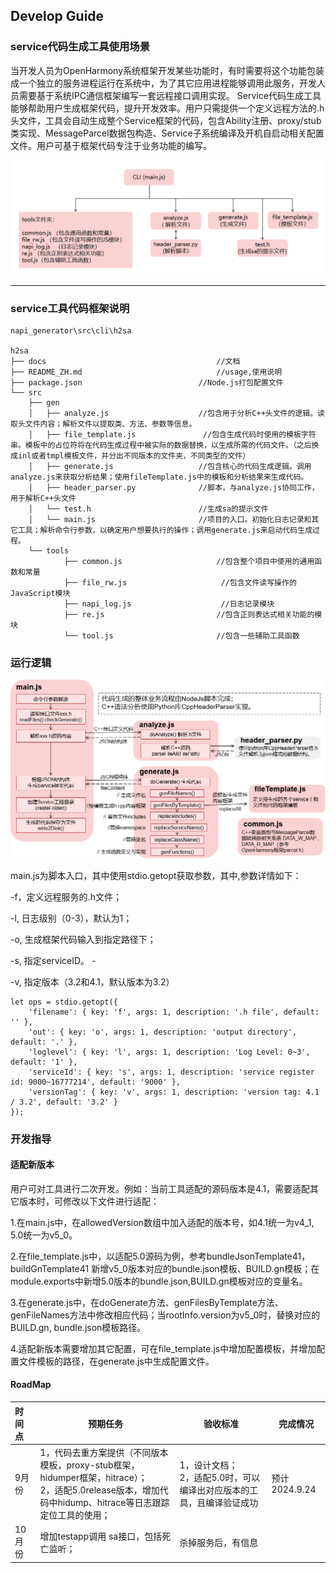 ## Develop Guide

### service代码生成工具使用场景

​       当开发人员为OpenHarmony系统框架开发某些功能时，有时需要将这个功能包装成一个独立的服务进程运行在系统中，为了其它应用进程能够调用此服务，开发人员需要基于系统IPC通信框架编写一套远程接口调用实现。     Service代码生成工具能够帮助用户生成框架代码，提升开发效率。用户只需提供一个定义远程方法的.h头文件，工具会自动生成整个Service框架的代码，包含Ability注册、proxy/stub类实现、MessageParcel数据包构造、Service子系统编译及开机自启动相关配置文件。用户可基于框架代码专注于业务功能的编写。

![image](../figures/service_file.png)

---

### service工具代码框架说明

~~~
napi_generator\src\cli\h2sa

h2sa
├── docs                                      //文档      
├── README_ZH.md                              //usage,使用说明
├── package.json                          //Node.js打包配置文件
└── src
    ├── gen
    │   ├── analyze.js                    //包含用于分析C++头文件的逻辑。读取头文件内容；解析文件以提取类、方法、参数等信息。
    │   ├── file_template.js               //包含生成代码时使用的模板字符串。模板中的占位符将在代码生成过程中被实际的数据替换，以生成所需的代码文件。（之后换成inl或者tmpl模板文件，并分出不同版本的文件夹，不同类型的文件）
    │   ├── generate.js                   //包含核心的代码生成逻辑。调用analyze.js来获取分析结果；使用fileTemplate.js中的模板和分析结果来生成代码。
    │   ├── header_parser.py              //脚本，与analyze.js协同工作，用于解析C++头文件
    │   └── test.h                        //生成sa的提示文件
    │   └── main.js                       //项目的入口。初始化日志记录和其它工具；解析命令行参数，以确定用户想要执行的操作；调用generate.js来启动代码生成过程。
    └── tools
            ├── common.js                     //包含整个项目中使用的通用函数和常量
            ├── file_rw.js                     //包含文件读写操作的JavaScript模块
            ├── napi_log.js                    //日志记录模块
            ├── re.js                         //包含正则表达式相关功能的模块
            └── tool.js                       //包含一些辅助工具函数
~~~

### 运行逻辑

![image](../figures/service_runLogic.png)

main.js为脚本入口，其中使用stdio.getopt获取参数，其中,参数详情如下： 

   -f，定义远程服务的.h文件； 

   -l,  日志级别（0-3），默认为1； 

   -o, 生成框架代码输入到指定路径下； 

   -s, 指定serviceID。 -

   -v, 指定版本（3.2和4.1，默认版本为3.2） 

~~~
let ops = stdio.getopt({
    'filename': { key: 'f', args: 1, description: '.h file', default: '' },
    'out': { key: 'o', args: 1, description: 'output directory', default: '.' },
    'loglevel': { key: 'l', args: 1, description: 'Log Level: 0~3', default: '1' },
    'serviceId': { key: 's', args: 1, description: 'service register id: 9000~16777214', default: '9000' },
    'versionTag': { key: 'v', args: 1, description: 'version tag: 4.1 / 3.2', default: '3.2' }
});
~~~

### 开发指导

#### 适配新版本

用户可对工具进行二次开发。例如：当前工具适配的源码版本是4.1，需要适配其它版本时，可修改以下文件进行适配：

1.在main.js中，在allowedVersion数组中加入适配的版本号，如4.1统一为v4_1, 5.0统一为v5_0。

2.在file_template.js中，以适配5.0源码为例，参考bundleJsonTemplate41，buildGnTemplate41 新增v5_0版本对应的bundle.json模板、BUILD.gn模板；在module.exports中新增5.0版本的bundle.json,BUILD.gn模板对应的变量名。

3.在generate.js中，在doGenerate方法、genFilesByTemplate方法、genFileNames方法中修改相应代码；当rootInfo.version为v5_0时，替换对应的BUILD.gn, bundle.json模板路径。

4.适配新版本需要增加其它配置，可在file_template.js中增加配置模板，并增加配置文件模板的路径，在generate.js中生成配置文件。

#### RoadMap

| 时间点 | 预期任务                                                     | 验收标准                                                     | 完成情况      |
| :----- | ------------------------------------------------------------ | ------------------------------------------------------------ | ------------- |
| 9月份  | 1，代码去重方案提供（不同版本模板，proxy-stub框架，hidumper框架，hitrace）；<br />2，适配5.0release版本，增加代码中hidump、hitrace等日志跟踪定位工具的使用； | 1，设计文档；<br />2，适配5.0时，可以编译出对应版本的工具，且编译验证成功 | 预计2024.9.24 |
| 10月份 | 增加testapp调用 sa接口，包括死亡监听；                       | 杀掉服务后，有信息                                           |               |